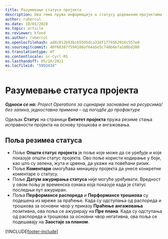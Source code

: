 ```yaml
---
title: Разумевање статуса пројекта
description: Ова тема пружа информације о статусу додељеном пројектима у услузи Dynamics 365 Project Operations.
author: ruhercul
ms.date: 10/01/2020
ms.topic: article
ms.reviewer: kfend
ms.author: ruhercul
ms.openlocfilehash: ad8c012b93bc65595dca33df1770562916c557e0
ms.sourcegitcommit: 40f68387f594180af64a5e5c748b6efa188bd300
ms.translationtype: HT
ms.contentlocale: sr-Cyrl-RS
ms.lasthandoff: 05/10/2021
ms.locfileid: "5993434"
---
```

# <a name="understand-project-status"></a>Разумевање статуса пројекта

_**Односи се на:** Project Operations за сценарије засноване на ресурсима/без залиха, једноставна примена – од погодбе до профактуре_


Одељак **Статус** на страници **Ентитет пројекта** пружа резиме стања исправности пројекта на основу трошкова и ангажовања.


## <a name="status-summary-fields"></a>Поља резимеа статуса

- Поље **Општи статус пројекта** је поље које може да се уређује и које показује општи статус пројекта. Ово поље користи кодирање у боји, као што су зелена, жута и црвена, да укаже на повећани ризик. 
- Поље **Коментари** омогућава менаџеру пројекта да унесе конкретне коментаре о статусу. 
- Поље **Датум ажурирања статуса** није могуће уређивати. Вредност у овом пољу је временска ознака која показује када је статус последњи пут ажуриран.
- Поља **Перформансе распореда** и **Перформансе трошкова** су подешена из мреже за праћење. Када су одступања од распореда и трошкова за основни чвор у приказу **Праћење ангажовања** позитивна, ова поља се ажурирају на **Пре плана**. Када су одступања од распореда и трошкова за основни чвор негативна, ова поља се подешавају на **Заостаје за планом**.


[!INCLUDE[footer-include](../includes/footer-banner.md)]